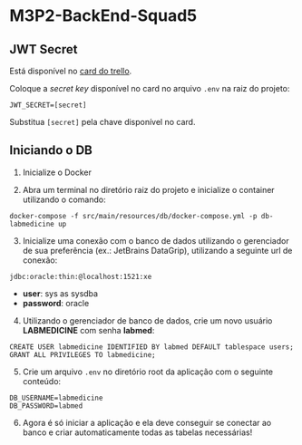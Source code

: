# M3P2-BackEnd-Squad5

## JWT Secret

Está disponível no [card do trello](https://trello.com/c/j3N4jA3l).

Coloque a _secret key_ disponível no card no arquivo `.env` na raiz do projeto:

```
JWT_SECRET=[secret]
```

Substitua `[secret]` pela chave disponível no card.


## Iniciando o DB

1) Inicialize o Docker


2) Abra um terminal no diretório raiz do projeto e inicialize o container utilizando o comando:

```
docker-compose -f src/main/resources/db/docker-compose.yml -p db-labmedicine up
```

3) Inicialize uma conexão com o banco de dados utilizando o gerenciador de sua preferência (ex.: JetBrains DataGrip), utilizando a seguinte url de conexão:

```
jdbc:oracle:thin:@localhost:1521:xe
```
    
- **user**: sys as sysdba
- **password**: oracle


4) Utilizando o gerenciador de banco de dados, crie um novo usuário **LABMEDICINE** com senha **labmed**:

```
CREATE USER labmedicine IDENTIFIED BY labmed DEFAULT tablespace users;
GRANT ALL PRIVILEGES TO labmedicine;
```
 
5) Crie um arquivo `.env` no diretório root da aplicação com o seguinte conteúdo:
```
DB_USERNAME=labmedicine
DB_PASSWORD=labmed
```

6) Agora é só iniciar a aplicação e ela deve conseguir se conectar ao banco e criar automaticamente todas as tabelas necessárias!